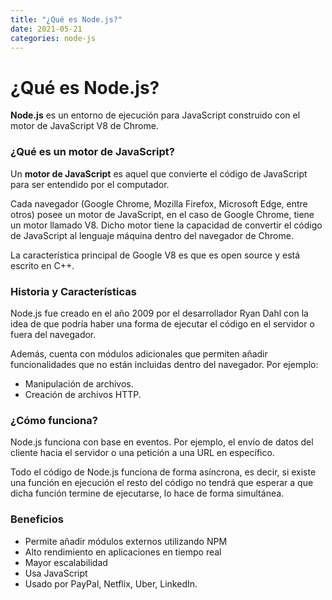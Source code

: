 ```yaml
---
title: "¿Qué es Node.js?"
date: 2021-05-21
categories: node-js
---
```


# ¿Qué es Node.js?
**Node.js** es un entorno de ejecución para JavaScript construido con el motor de JavaScript V8 de Chrome.

### ¿Qué es un motor de JavaScript?

Un **motor de JavaScript** es aquel que convierte el código de JavaScript para ser entendido por el computador.

Cada navegador (Google Chrome, Mozilla Firefox, Microsoft Edge, entre otros) posee un motor de JavaScript, en el caso de Google Chrome, tiene un motor llamado V8. Dicho motor tiene la capacidad de convertir el código de JavaScript al lenguaje máquina dentro del navegador de Chrome.

La característica principal de Google V8 es que es open source y está escrito en C++.

### Historia y Características

Node.js fue creado en el año 2009 por el desarrollador Ryan Dahl con la idea de que podría haber una forma de ejecutar el código en el servidor o fuera del navegador.

Además, cuenta con módulos adicionales que permiten añadir funcionalidades que no están incluidas dentro del navegador. Por ejemplo:

-   Manipulación de archivos.
-   Creación de archivos HTTP.

### ¿Cómo funciona?

Node.js funciona con base en eventos. Por ejemplo, el envío de datos del cliente hacia el servidor o una petición a una URL en específico.

Todo el código de Node.js funciona de forma asíncrona, es decir, si existe una función en ejecución el resto del código no tendrá que esperar a que dicha función termine de ejecutarse, lo hace de forma simultánea.

### Beneficios

-   Permite añadir módulos externos utilizando NPM
-   Alto rendimiento en aplicaciones en tiempo real
-   Mayor escalabilidad
-   Usa JavaScript
-   Usado por PayPal, Netflix, Uber, LinkedIn.